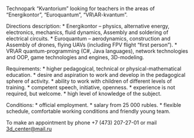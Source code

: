 Technopark “Kvantorium” looking for teachers in the areas of “Energikontor”, “Euroquantum”, “VR\\AR-kvantum”.

Directions description: \* Energikontor – physics, alternative energy, electronics, mechanics, fluid dynamics, Assembly and soldering of electrical circuits. \* Euroquantum – aerodynamics, construction and Assembly of drones, flying UAVs (including FPV flight “first person”). \* VR\\AR quantum-programming (C#, Java languages), network technologies and OOP, game technologies and engines, 3D-modeling.

Requirements: \* higher pedagogical, technical or physical-mathematical education. \* desire and aspiration to work and develop in the pedagogical sphere of activity. \* ability to work with children of different levels of training. \* competent speech, initiative, openness. \* experience is not required, but welcome. \* high level of knowledge of the subject.

Conditions: \* official employment. \* salary from 25 000 rubles. \* flexible schedule, comfortable working conditions and friendly young team.

To make an appointment by phone +7 (473) 207-27-01 or mail [3d\_center@mail.ru](mailto:3d_center@mail.ru)